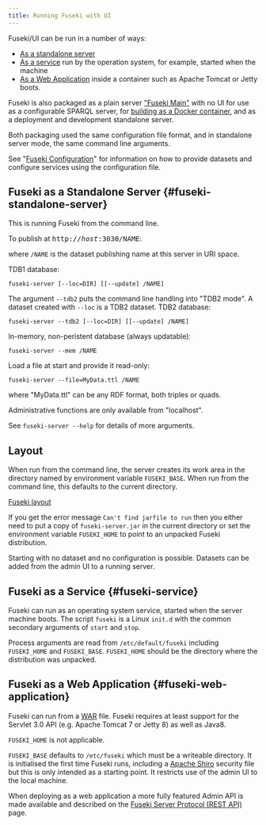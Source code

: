 ```yaml
---
title: Running Fuseki with UI
---
```


Fuseki/UI can be run in a number of ways:

* [As a standalone server](#fuseki-standalone-server)
* [As a service](#fuseki-service) run by the operation system, for example, started when the machine
* [As a Web Application](#fuseki-web-application) inside a container such as Apache Tomcat or Jetty
boots.

Fuseki is also packaged as a plain server ["Fuseki Main"](fuseki-main.html)
with no UI for use as a configurable SPARQL server, for [building as a Docker
container](fuseki-docker.html), and as a deployment and development standalone
server.

Both packaging used the same configuration file format, and in standalone server
mode, the same command line arguments.

See "[Fuseki Configuration](fuseki-configuration.html)" for information on
how to provide datasets and configure services using the configuration file.

## Fuseki as a Standalone Server {#fuseki-standalone-server}

This is running Fuseki from the command line.

To publish at <tt>http://<i>host</i>:3030/NAME</i></tt>:

where `/NAME` is the dataset publishing name at this server in URI space.

TDB1 database:

    fuseki-server [--loc=DIR] [[--update] /NAME]

The argument `--tdb2` puts the command line handling into "TDB2 mode".
A dataset created with `--loc` is a TDB2 dataset.
TDB2 database:

    fuseki-server --tdb2 [--loc=DIR] [[--update] /NAME]

In-memory, non-peristent database (always updatable):

    fuseki-server --mem /NAME

Load a file at start and provide it read-only:

    fuseki-server --file=MyData.ttl /NAME

where "MyData.ttl" can be any RDF format, both triples or quads. 

Administrative functions are only available from "localhost".

See `fuseki-server --help` for details of more arguments.

## Layout

When run from the command line, the server creates its work area in the
directory named by environment variable `FUSEKI_BASE`. When run from the
command line, this defaults to the current directory.

[Fuseki layout](fuseki-layout.html)

If you get the error message `Can't find jarfile to run` then you either
need to put a copy of `fuseki-server.jar` in the current directory or set
the environment variable `FUSEKI_HOME` to point to an unpacked Fuseki
distribution.

Starting with no dataset and no configuration is possible.
Datasets can be added from the admin UI to a running server.

## Fuseki as a Service {#fuseki-service}

Fuseki can run as an operating system service, started when the server
machine boots.  The script `fuseki` is a Linux `init.d` with the common
secondary arguments of `start` and `stop`.

Process arguments are read from `/etc/default/fuseki` including
`FUSEKI_HOME` and `FUSEKI_BASE`.  `FUSEKI_HOME` should be the directory
where the distribution was unpacked.

## Fuseki as a Web Application {#fuseki-web-application}

Fuseki can run from a
[WAR](http://en.wikipedia.org/wiki/WAR_%28file_format%29) file.  Fuseki
requires at least support for the Servlet 3.0 API (e.g. Apache Tomcat 7 or
Jetty 8) as well as Java8.

`FUSEKI_HOME` is not applicable.

`FUSEKI_BASE` defaults to `/etc/fuseki` which must be a writeable
directory.  It is initialised the first time Fuseki runs, including a
[Apache Shiro](http://shiro.apache.org/) security file but this is only
intended as a starting point.  It restricts use of the admin UI to the
local machine.

When deploying as a web application a more fully featured Admin API is
made available and described on the 
[Fuseki Server Protocol (REST API)](fuseki-server-protocol.html) page.

